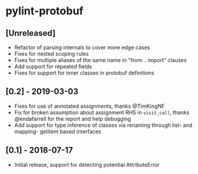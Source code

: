 # pylint-protobuf

## [Unreleased]
- Refactor of parsing internals to cover more edge cases
- Fixes for nested scoping rules
- Fixes for multiple aliases of the same name in "from .. import" clauses
- Add support for repeated fields
- Fixes for support for inner classes in protobuf definitions

## [0.2] - 2019-03-03
- Fixes for use of annotated assignments, thanks @TimKingNF
- Fix for broken assumption about assignment RHS in `visit_call`, thanks
  @endafarrell for the report and help debugging
- Add support for type inference of classes via renaming through list-
  and mapping- getitem based interfaces

## [0.1] - 2018-07-17
- Initial release, support for detecting potential AttributeError
